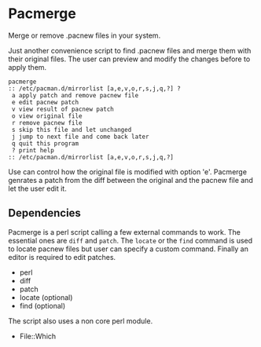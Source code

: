 Pacmerge
========

Merge or remove .pacnew files in your system.

Just another convenience script to find .pacnew files and merge them with their
original files. The user can preview and modify the changes before to apply
them.

```
pacmerge
:: /etc/pacman.d/mirrorlist [a,e,v,o,r,s,j,q,?] ?
 a apply patch and remove pacnew file
 e edit pacnew patch
 v view result of pacnew patch
 o view original file
 r remove pacnew file
 s skip this file and let unchanged
 j jump to next file and come back later
 q quit this program
 ? print help
:: /etc/pacman.d/mirrorlist [a,e,v,o,r,s,j,q,?] 
```

Use can control how the original file is modified with option 'e'. Pacmerge
genrates a patch from the diff between the original and the pacnew file and let
the user edit it.


Dependencies
------------

Pacmerge is a perl script calling a few external commands to work. The
essential ones are `diff` and `patch`. The `locate` or the `find` command is
used to locate pacnew files but user can specify a custom command. Finally an
editor is required to edit patches.

  * perl
  * diff
  * patch
  * locate (optional)
  * find (optional)

The script also uses a non core perl module.

  * File::Which
